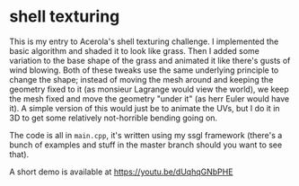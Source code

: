 # shell texturing

This is my entry to Acerola's shell texturing challenge. I implemented the basic algorithm and shaded it to look like grass. Then I added some variation to the base shape of the grass and animated it like there's gusts of wind blowing. Both of these tweaks use the same underlying principle to change the shape; instead of moving the mesh around and keeping the geometry fixed to it (as monsieur Lagrange would view the world), we keep the mesh fixed and move the geometry "under it" (as herr Euler would have it). A simple version of this would just be to animate the UVs, but I do it in 3D to get some relatively not-horrible bending going on.

The code is all in `main.cpp`, it's written using my ssgl framework (there's a bunch of examples and stuff in the master branch should you want to see that).

A short demo is available at https://youtu.be/dUqhqGNbPHE
